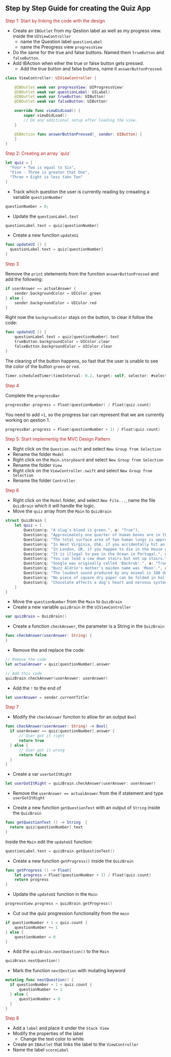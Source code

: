 <h2>Step by Step Guide for creating the Quiz App</h2>

<p style="color: FireBrick">Step 1: Start by linking the code with the design</p>

- Create an `IBOutlet` from my Qestion label as well as my progress view. inside the `UIViewController`
  - name the Question label `questionLabel`
  - name the Preogress view `progressView`
- Do the same for the true and false buttons. Named them `trueButton` and `falseButton`.
- Add IBAction when eiher the true or false button gets pressed.
  - Add the true button and false buttons, name it `answerButtonPressed`.

```swift
class ViewController: UIViewController {

    @IBOutlet weak var progressView: UIProgressView!
    @IBOutlet weak var questionLabel: UILabel!
    @IBOutlet weak var trueButton: UIButton!
    @IBOutlet weak var falseButton: UIButton!

    override func viewDidLoad() {
        super.viewDidLoad()
        // Do any additional setup after loading the view.
    }

    @IBAction func answerButtonPressed(_ sender: UIButton) {
    }
}
```

<p style="color: FireBrick">Step 2: Creating an array `quiz`</p>

```swift
let quiz = [
  "Four + Two is equal to Six",
  "Five - Three is greater that One",
  "Three + Eight is less tahn Ten"
]
```

- Track which question the user is currently reading by creaating a variable `questionNumber`

```swift
questionNumber = 0;
```

- Update the `questionLabel.text`

```swift
questionLabel.text = quiz[questionNumber]
```

- Create a new function `updateUi`

```swift
func updateUI () {
  questionLabel.text = quiz[questionNumber]
}
```

<p style="color: FireBrick">Step 3</p>

Remove the `print` stetements from the function `answerButtonPressed` and add the following:

```swift
if userAnswer == actualAnswer {
    sender.backgroundColor = UIColor.green
} else {
    sender.backgroundColor = UIColor.red
}
```

Right now the `backgroudColor` stays on the button, to clear it follow the code:

```swift
func updateUI () {
    questionLabel.text = quiz[questionNumber].text
    trueButton.backgroundColor = UIColor.clear
    falseButton.backgroundColor = UIColor.clear
}
```

The clearing of the button happens, so fast that the user is unable to see the color of the button `green` or `red`.

```swift
Timer.scheduledTimer(timeInterval: 0.2, target: self, selector: #selector(updateUI), userInfo: nil, repeats: false)
```

<p style="color: FireBrick">Step 4</p>

Complete the `progressBar`

```swift
progressBar.progress = Float(questionNumber) / Float(quiz.count)
```

You need to add `+1`, so the progress bar can represent that we are currently working on qestion 1.

```swift
progressBar.progress = Float(questionNumber + 1) / Float(quiz.count)
```

<p style="color: FireBrick">Step 5: Start implementig the MVC Design Pattern</p>

- Right click on the `Question.swift` and select `New Group from Selection`
- Rename the folder `Model`
- Right click on the `Main.storyboard` and select `New Group from Selection`
- Rename the folder `View`
- Right click on the `ViewController.swift` and select `New Group from Selection`
- Rename the folder `Controller`

<p style="color: FireBrick">Step 6</p>

- Right click on the `Model` folder, and select `New File...`, name the file `QuizBrain` which it will handle the logic.
- Move the `quiz` array from the `Main` to `QuizBrain`

```swift
struct QuizBrain {
    let quiz = [
        Question(q: "A slug's blood is green.", a: "True"),
        Question(q: "Approximately one quarter of human bones are in the feet.", a: "True"),
        Question(q: "The total surface area of two human lungs is approximately 70 square metres.", a: "True"),
        Question(q: "In West Virginia, USA, if you accidentally hit an animal with your car, you are free to take it home to eat.", a: "True"),
        Question(q: "In London, UK, if you happen to die in the House of Parliament, you are technically entitled to a state funeral, because the building is considered too sacred a place.", a: "False"),
        Question(q: "It is illegal to pee in the Ocean in Portugal.", a: "True"),
        Question(q: "You can lead a cow down stairs but not up stairs.", a: "False"),
        Question(q: "Google was originally called 'Backrub'.", a: "True"),
        Question(q: "Buzz Aldrin's mother's maiden name was 'Moon'.", a: "True"),
        Question(q: "The loudest sound produced by any animal is 188 decibels. That animal is the African Elephant.", a: "False"),
        Question(q: "No piece of square dry paper can be folded in half more than 7 times.", a: "False"),
        Question(q: "Chocolate affects a dog's heart and nervous system; a few ounces are enough to kill a small dog.", a: "True")
    ]
}
```

- Move the `questionNumber` from the `Main` to `QuizBrain`
- Create a new variable `quizBrain` in the `UIViewController`

```swift
var quizBrain = QuizBrain()
```

- Create a function `checkAnswer`, the parameter is a String in the `QuizBrain`

```swift
func checkAnswer(userAnswer: String) {
}
```

- Remove the and replace the code:

```swift
// Remove the code
let actualAnswer = quiz[questionNumber].answer
```

```swift
// Add this code
quizBrain.checkAnswer(userAnswer: userAnswer)
```

- Add the `!` to the end of

```swift
let userAnswer = sender.currentTitle!
```

<p style="color: FireBrick">Step 7</p>

- Modify the `checkAnswer` function to allow for an output `Bool`

```swift
func checkAnswer(userAnswer: String) -> Bool{
  if userAnswer == quiz[questionNumber].answer {
      // User got it right
      return true
  } else {
      // User got it wrong
      return false
  }
}
```

- Create a var `userGotItRight`

```swift
let userGotItRight = quizBrain.checkAnswer(userAnswer: userAnswer)
```

- Remove the `userAnswer == actualAnswer` from the if statement and type `userGotItRight`

- Create a new function `getQuestionText` with an output of `String` inside the `QuizBrain`

```swift
func getQuestionText () -> String  {
  return quiz[questionNumber].text
}
```

Inside the `Main` edit the `updateUI` function:

```swift
questionLabel.text = quizBrain.getQuestionText()
```

- Create a new function `getProgress()` inside the `QuizBrain`

```swift
func getProgress () -> Float{
    let progress = Float(questionNumber + 1) / Float(quiz.count)
    return progress
}
```

- Update the `updateUI` function in the `Main`

```swift
progressView.progress = quizBrain.getProgress()
```

- Cut out the quiz progression functionality from the `main`

```swift
if questionNumber + 1 < quiz.count {
    questionNumber += 1
} else {
    questionNumber = 0
}
```

- Add the `quizBrain.nextQuestion()` to the `Main`

```swift
quizBrain.nextQuestion()
```

- Mark the function `nextQestion` with mutating keyword

```swift
mutating func nextQuestion() {
  if questionNumber + 1 < quiz.count {
      questionNumber += 1
  } else {
      questionNumber = 0
  }
}
```

<p style="color: FireBrick">Step 8</p>

- Add a `label` and place it under the `Stack View`
- Modify the properties of the label
  - Change the text color to white
- Create an `IBAutlet` that links the label to the `ViewController`
- Name the label `scoreLabel`
